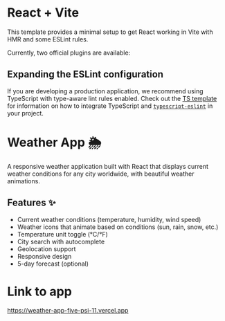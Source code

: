 # React + Vite

This template provides a minimal setup to get React working in Vite with HMR and some ESLint rules.

Currently, two official plugins are available:

## Expanding the ESLint configuration

If you are developing a production application, we recommend using TypeScript with type-aware lint rules enabled. Check out the [TS template](https://github.com/vitejs/vite/tree/main/packages/create-vite/template-react-ts) for information on how to integrate TypeScript and [`typescript-eslint`](https://typescript-eslint.io) in your project.

# Weather App 🌦️

A responsive weather application built with React that displays current weather conditions for any city worldwide, with beautiful weather animations.



## Features ✨

- Current weather conditions (temperature, humidity, wind speed)
- Weather icons that animate based on conditions (sun, rain, snow, etc.)
- Temperature unit toggle (°C/°F)
- City search with autocomplete
- Geolocation support
- Responsive design
- 5-day forecast (optional)

# Link to app 
https://weather-app-five-psi-11.vercel.app
